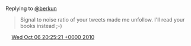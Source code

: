 Replying to [@berkun](https://twitter.com/berkun/status/26310332955)

> Signal to noise ratio of your tweets made me unfollow\. I'll read your books instead ;\-\)

<img src="../../media/tweet.ico" width="12" /> [Wed Oct 06 20:25:21 +0000 2010](https://twitter.com/DromerDenker/status/26582189231)